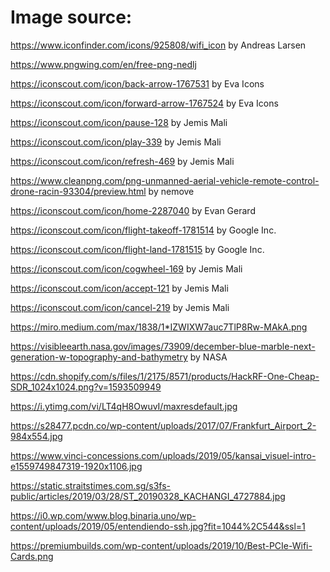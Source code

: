 # Image source:

https://www.iconfinder.com/icons/925808/wifi_icon by Andreas Larsen

https://www.pngwing.com/en/free-png-nedlj

https://iconscout.com/icon/back-arrow-1767531 by Eva Icons

https://iconscout.com/icon/forward-arrow-1767524 by Eva Icons

https://iconscout.com/icon/pause-128 by Jemis Mali

https://iconscout.com/icon/play-339 by Jemis Mali

https://iconscout.com/icon/refresh-469 by Jemis Mali

https://www.cleanpng.com/png-unmanned-aerial-vehicle-remote-control-drone-racin-93304/preview.html by nemove

https://iconscout.com/icon/home-2287040 by Evan Gerard

https://iconscout.com/icon/flight-takeoff-1781514 by Google Inc.

https://iconscout.com/icon/flight-land-1781515 by Google Inc.

https://iconscout.com/icon/cogwheel-169 by Jemis Mali

https://iconscout.com/icon/accept-121 by Jemis Mali

https://iconscout.com/icon/cancel-219 by Jemis Mali

https://miro.medium.com/max/1838/1*IZWIXW7auc7TlP8Rw-MAkA.png

https://visibleearth.nasa.gov/images/73909/december-blue-marble-next-generation-w-topography-and-bathymetry by NASA

https://cdn.shopify.com/s/files/1/2175/8571/products/HackRF-One-Cheap-SDR_1024x1024.png?v=1593509949

https://i.ytimg.com/vi/LT4qH8OwuvI/maxresdefault.jpg

https://s28477.pcdn.co/wp-content/uploads/2017/07/Frankfurt_Airport_2-984x554.jpg

https://www.vinci-concessions.com/uploads/2019/05/kansai_visuel-intro-e1559749847319-1920x1106.jpg

https://static.straitstimes.com.sg/s3fs-public/articles/2019/03/28/ST_20190328_KACHANGI_4727884.jpg

https://i0.wp.com/www.blog.binaria.uno/wp-content/uploads/2019/05/entendiendo-ssh.jpg?fit=1044%2C544&ssl=1

https://premiumbuilds.com/wp-content/uploads/2019/10/Best-PCIe-Wifi-Cards.png
